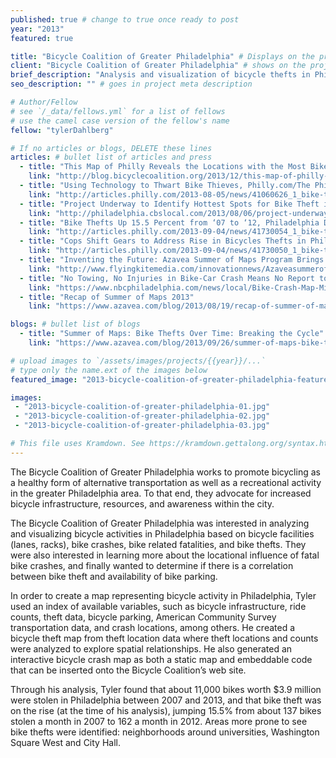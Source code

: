 ```yaml
---
published: true # change to true once ready to post
year: "2013"
featured: true

title: "Bicycle Coalition of Greater Philadelphia" # Displays on the project post page
client: "Bicycle Coalition of Greater Philadelphia" # shows on the project card
brief_description: "Analysis and visualization of bicycle thefts in Philadelphia" # shows on the project card
seo_description: "" # goes in project meta description

# Author/Fellow
# see `/_data/fellows.yml` for a list of fellows
# use the camel case version of the fellow's name
fellow: "tylerDahlberg"

# If no articles or blogs, DELETE these lines
articles: # bullet list of articles and press
  - title: "This Map of Philly Reveals the Locations with the Most Bike Crashes"
    link: "http://blog.bicyclecoalition.org/2013/12/this-map-of-philly-reveals-locations.html"
  - title: "Using Technology to Thwart Bike Thieves, Philly.com/The Philadelphia Inquirer, 08/05/13"
    link: "http://articles.philly.com/2013-08-05/news/41060626_1_bike-thieves-bicycle-theft-bike-theft"
  - title: "Project Underway to Identify Hottest Spots for Bike Theft in Philadelphia, CBS/ KYW, 08/06/13"
    link: "http://philadelphia.cbslocal.com/2013/08/06/project-underway-to-identify-hottest-spots-for-bike-theft-in-philadelphia/"
  - title: "Bike Thefts Up 15.5 Percent from ‘07 to ‘12, Philadelphia Daily News, 09/03/13"
    link: "http://articles.philly.com/2013-09-04/news/41730054_1_bike-thieves-bike-theft-bike-crashes"
  - title: "Cops Shift Gears to Address Rise in Bicycles Thefts in Philly, Philadelphia Daily News, 09/03/13"
    link: "http://articles.philly.com/2013-09-04/news/41730050_1_bike-thieves-bike-theft-bicycle-coalition"
  - title: "Inventing the Future: Azavea Summer of Maps Program Brings GIS Power to Local Organizations, Flying Kite, 09/10/13"
    link: "http://www.flyingkitemedia.com/innovationnews/Azaveasummerofmaps091013.aspx"
  - title: "No Towing, No Injuries in Bike-Car Crash Means No Report to PennDOT, NBC10 Philadelphia, 01/10/14"
    link: "https://www.nbcphiladelphia.com/news/local/Bike-Crash-Map-Missing-Reported-Incidents-239308371.html"
  - title: "Recap of Summer of Maps 2013"
    link: "https://www.azavea.com/blog/2013/08/19/recap-of-summer-of-maps-2013/"

blogs: # bullet list of blogs
  - title: "Summer of Maps: Bike Thefts Over Time: Breaking the Cycle"
    link: "https://www.azavea.com/blog/2013/09/26/summer-of-maps-bike-thefts-over-time-breaking-the-cycle/"

# upload images to `/assets/images/projects/{{year}}/...`
# type only the name.ext of the images below
featured_image: "2013-bicycle-coalition-of-greater-philadelphia-featured.jpg"

images:
 - "2013-bicycle-coalition-of-greater-philadelphia-01.jpg"
 - "2013-bicycle-coalition-of-greater-philadelphia-02.jpg"
 - "2013-bicycle-coalition-of-greater-philadelphia-03.jpg"

# This file uses Kramdown. See https://kramdown.gettalong.org/syntax.html for syntax
---
```

The Bicycle Coalition of Greater Philadelphia works to promote bicycling as a healthy form of alternative transportation as well as a recreational activity in the greater Philadelphia area. To that end, they advocate for increased bicycle infrastructure, resources, and awareness within the city.

The Bicycle Coalition of Greater Philadelphia was interested in analyzing and visualizing bicycle activities in Philadelphia based on bicycle facilities (lanes, racks), bike crashes, bike related fatalities, and bike thefts. They were also interested in learning more about the locational influence of fatal bike crashes, and finally wanted to determine if there is a correlation between bike theft and availability of bike parking.

In order to create a map representing bicycle activity in Philadelphia, Tyler used an index of available variables, such as bicycle infrastructure, ride counts, theft data, bicycle parking, American Community Survey transportation data, and crash locations, among others. He created a bicycle theft map from theft location data where theft locations and counts were analyzed to explore spatial relationships. He also generated an interactive bicycle crash map as both a static map and embeddable code that can be inserted onto the Bicycle Coalition’s web site.

Through his analysis, Tyler found that about 11,000 bikes worth $3.9 million were stolen in Philadelphia between 2007 and 2013, and that bike theft was on the rise (at the time of his analysis), jumping 15.5% from about 137 bikes stolen a month in 2007 to 162 a month in 2012. Areas more prone to see bike thefts were identified: neighborhoods around universities, Washington Square West and City Hall.
